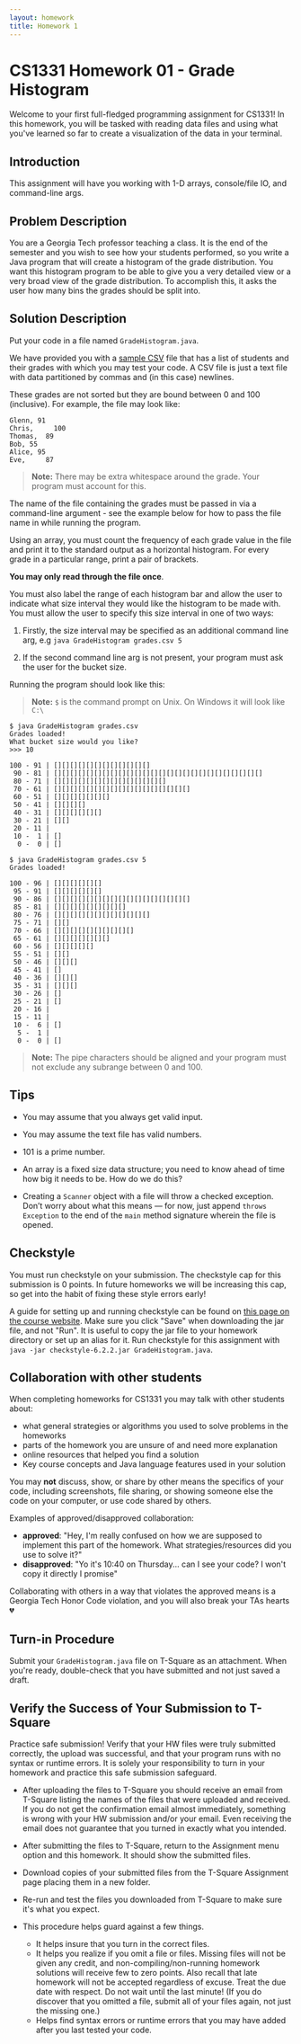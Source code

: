 ```yaml
---
layout: homework
title: Homework 1
---
```


# CS1331 Homework 01 - Grade Histogram

Welcome to your first full-fledged programming assignment for CS1331! In this homework, you will be tasked with reading data files and using what you've learned so far to create a visualization of the data in your terminal.

## Introduction

This assignment will have you working with 1-D arrays, console/file IO,
and command-line args.

## Problem Description

You are a Georgia Tech professor teaching a class. It is the end of the
semester and you wish to see how your students performed, so you write a
Java program that will create a histogram of the grade distribution. You
want this histogram program to be able to give you a very detailed view
or a very broad view of the grade distribution. To accomplish this, it
asks the user how many bins the grades should be split into.

## Solution Description

Put your code in a file named `GradeHistogram.java`.

We have provided you with a [sample CSV](grades.csv) file that has a list of students
and their grades with which you may test your code. A CSV file is just a
text file with data partitioned by commas and (in this case) newlines.

These grades are not sorted but they are bound between 0 and 100
(inclusive). For example, the file may look like:

    Glenn, 91
    Chris,     100
    Thomas,  89
    Bob, 55
    Alice, 95
    Eve,     87

> **Note:** There may be extra whitespace around the grade. Your program must account for this.

The name of the file containing the grades must be passed in via a
command-line argument - see the example below for how to pass the file
name in while running the program.

Using an array, you must count the frequency of each grade value in the
file and print it to the standard output as a horizontal histogram. For
every grade in a particular range, print a pair of brackets.

**You may only read through the file once**.

You must also label the range of each histogram bar and allow the user
to indicate what size interval they would like the histogram to be made
with. You must allow the user to specify this size interval in one of
two ways:

1.  Firstly, the size interval may be specified as an additional command
    line arg, e.g `java GradeHistogram grades.csv 5`

2.  If the second command line arg is not present, your program must ask
    the user for the bucket size.

Running the program should look like this:

> **Note:** `$` is the command prompt on Unix. On Windows it
> will look like `C:\`

    $ java GradeHistogram grades.csv
    Grades loaded!
    What bucket size would you like?
    >>> 10
    
    100 - 91 | [][][][][][][][][][][][]
     90 - 81 | [][][][][][][][][][][][][][][][][][][][][][][][][][]
     80 - 71 | [][][][][][][][][][][][][][]
     70 - 61 | [][][][][][][][][][][][][][][][][]
     60 - 51 | [][][][][][][]
     50 - 41 | [][][][]
     40 - 31 | [][][][][][]
     30 - 21 | [][]
     20 - 11 | 
     10 -  1 | []
      0 -  0 | []
    
    $ java GradeHistogram grades.csv 5
    Grades loaded!
    
    100 - 96 | [][][][][][]
     95 - 91 | [][][][][][]
     90 - 86 | [][][][][][][][][][][][][][][][][]
     85 - 81 | [][][][][][][][][]
     80 - 76 | [][][][][][][][][][][][]
     75 - 71 | [][]
     70 - 66 | [][][][][][][][][][]
     65 - 61 | [][][][][][][]
     60 - 56 | [][][][][]
     55 - 51 | [][]
     50 - 46 | [][][]
     45 - 41 | []
     40 - 36 | [][][]
     35 - 31 | [][][]
     30 - 26 | []
     25 - 21 | []
     20 - 16 | 
     15 - 11 | 
     10 -  6 | []
      5 -  1 | 
      0 -  0 | []

> **Note:** The pipe characters should be aligned and your program must
> not exclude any subrange between 0 and 100.

## Tips

-   You may assume that you always get valid input.

-   You may assume the text file has valid numbers.

-   101 is a prime number.

-   An array is a fixed size data structure; you need to know ahead of
    time how big it needs to be. How do we do this?

-   Creating a `Scanner` object with a file will throw a
    checked exception. Don’t worry about what this means — for now, just
    append `throws Exception` to the end of the
    `main` method signature wherein the file is opened.

## Checkstyle
You must run checkstyle on your submission. The checkstyle cap for this submission is 0 points. In future homeworks we will be increasing this cap, so get into the habit of fixing these style errors early!

A guide for setting up and running checkstyle can be found on [this page on the course website](http://cs1331.gatech.edu/cs1331-style-guide.html). Make sure you click "Save" when downloading the jar file, and not "Run". It is useful to copy the jar file to your homework directory or set up an alias for it. Run checkstyle for this assignment with `java -jar checkstyle-6.2.2.jar GradeHistogram.java`.


## Collaboration with other students
When completing homeworks for CS1331 you may talk with other students about:

- what general strategies or algorithms you used to solve problems in the homeworks
- parts of the homework you are unsure of and need more explanation
- online resources that helped you find a solution
- Key course concepts and Java language features used in your solution

You may **not** discuss, show, or share by other means the specifics of your code, including screenshots, file sharing, or showing someone else the code on your computer, or use code shared by others.

Examples of approved/disapproved collaboration:

- **approved**: "Hey, I'm really confused on how we are supposed to implement this part of the homework. What strategies/resources did you use to solve it?"
- **disapproved**: "Yo it's 10:40 on Thursday... can I see your code? I won't copy it directly I promise"

Collaborating with others in a way that violates the approved means is a Georgia Tech Honor Code violation, and you will also break your TAs hearts :broken_heart:

## Turn-in Procedure

Submit your `GradeHistogram.java` file on T-Square as an attachment.  When you're ready, double-check that you have submitted and not just saved a draft.

## Verify the Success of Your Submission to T-Square

Practice safe submission! Verify that your HW files were truly submitted correctly, the upload was successful, and that your program runs with no syntax or runtime errors. It is solely your responsibility to turn in your homework and practice this safe submission safeguard.

- After uploading the files to T-Square you should receive an email from T-Square listing the names of the files that were uploaded and received. If you do not get the confirmation email almost immediately, something is wrong with your HW submission and/or your email. Even receiving the email does not guarantee that you turned in exactly what you intended.
- After submitting the files to T-Square, return to the Assignment menu option and this homework. It should show the submitted files.
- Download copies of your submitted files from the T-Square Assignment page placing them in a new folder.
- Re-run and test the files you downloaded from T-Square to make sure it's what you expect.
- This procedure helps guard against a few things.

    - It helps insure that you turn in the correct files.
    - It helps you realize if you omit a file or files. Missing files will not be given any credit, and non-compiling/non-running homework solutions will receive few to zero points. Also recall that late homework will not be accepted regardless of excuse. Treat the due date with respect.  Do not wait until the last minute!
(If you do discover that you omitted a file, submit all of your files again, not just the missing one.)
    - Helps find syntax errors or runtime errors that you may have added after you last tested your code.




